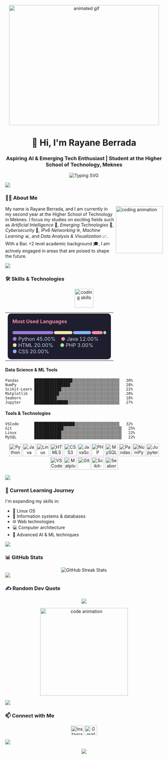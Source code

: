 <p align="center">
  <img src="https://media.giphy.com/media/v1.Y2lkPTc5MGI3NjExd2hsd2FuZGg2cm1yM2Q5NGV5ZXhqbGlhMzhib2l0M3k0dDIxOHYzcCZlcD12MV9naWZzX3NlYXJjaCZjdD1n/78XCFBGOlS6keY1Bil/giphy.gif" width="480" height="384" alt="animated gif">
</p>

<h1 align="center">👋 Hi, I'm Rayane Berrada</h1>
<h3 align="center">Aspiring AI & Emerging Tech Enthusiast | Student at the Higher School of Technology, Meknes</h3>

<p align="center">
  <img src="https://readme-typing-svg.herokuapp.com?font=Fira+Code&pause=1000&width=435&lines=AI+Enthusiast;Machine+Learning+Developer;Data+Science+Student;Tech+Explorer" alt="Typing SVG" />
</p>

<img src="https://user-images.githubusercontent.com/73097560/115834477-dbab4500-a447-11eb-908a-139a6edaec5c.gif">

### 👨‍🎓 About Me

<img align="right" height="150" src="https://media.giphy.com/media/v1.Y2lkPTc5MGI3NjExMjJmZGZuNjRzOW9vOGZneWJ0MXgzZHVyZ2Z6aHZjbjBjbG1ycmQ2YSZlcD12MV9pbnRlcm5hbF9naWZfYnlfaWQmY3Q9Zw/juua9i2c2fA0AIp2iq/giphy.gif" alt="coding animation" />

My name is Rayane Berrada, and I am currently in my second year at the Higher School of Technology in Meknes. I focus my studies on exciting fields such as *Artificial Intelligence* 🤖, *Emerging Technologies* 🚀, *Cybersecurity* 🔐, *IPv6 Networking* 🌐, *Machine Learning* 📊, and *Data Analysis & Visualization* 📈. With a Bac +2 level academic background 🎓, I am actively engaged in areas that are poised to shape the future.

<img src="https://user-images.githubusercontent.com/73097560/115834477-dbab4500-a447-11eb-908a-139a6edaec5c.gif">

### 🛠 Skills & Technologies

<p align="center">
  <img src="https://media.giphy.com/media/v1.Y2lkPTc5MGI3NjExMmdzdmIwOWc3Y3ZhcHRycnUwb2tsZm84MzRlNXQ1ZGRxeHRnZ3BnNSZlcD12MV9pbnRlcm5hbF9naWZfYnlfaWQmY3Q9Zw/TilmLMmWrRYYHjLfub/giphy.gif" height="60" alt="coding skills">
</p>

<div align="center">
  <table>
    <tr>
      <td>
        <div style="background-color: #1e1e2e; color: #cdd6f4; padding: 15px; border-radius: 10px; width: 300px;">
          <h4 style="color: #f38ba8; margin-top: 0;">Most Used Languages</h4>
          <div style="display: flex; margin-bottom: 5px;">
            <div style="background-color: #9d7cd8; height: 10px; width: 45%; margin-right: 2px; border-radius: 5px;"></div>
            <div style="background-color: #f9e2af; height: 10px; width: 20%; margin-right: 2px; border-radius: 5px;"></div>
            <div style="background-color: #89b4fa; height: 10px; width: 20%; margin-right: 2px; border-radius: 5px;"></div>
            <div style="background-color: #f38ba8; height: 10px; width: 12%; margin-right: 2px; border-radius: 5px;"></div>
            <div style="background-color: #a6e3a1; height: 10px; width: 3%; border-radius: 5px;"></div>
          </div>
          <div>
            <span style="color: #9d7cd8;">●</span> Python 45.00%&nbsp;&nbsp;&nbsp;
            <span style="color: #f38ba8;">●</span> Java 12.00%
          </div>
          <div>
            <span style="color: #f9e2af;">●</span> HTML 20.00%&nbsp;&nbsp;&nbsp;&nbsp;
            <span style="color: #a6e3a1;">●</span> PHP 3.00%
          </div>
          <div>
            <span style="color: #89b4fa;">●</span> CSS 20.00%
          </div>
        </div>
      </td>
    </tr>
  </table>
</div>

#### Data Science & ML Tools
```
Pandas       █████████████████▒▒▒▒▒▒▒▒▒▒▒▒▒▒▒▒▒▒▒▒▒   30%
NumPy        ████████████████▒▒▒▒▒▒▒▒▒▒▒▒▒▒▒▒▒▒▒▒▒▒   28%
Scikit-Learn ████████████▒▒▒▒▒▒▒▒▒▒▒▒▒▒▒▒▒▒▒▒▒▒▒▒▒▒   22%
Matplotlib   ███████████▒▒▒▒▒▒▒▒▒▒▒▒▒▒▒▒▒▒▒▒▒▒▒▒▒▒▒   20%
Seaborn      ██████████▒▒▒▒▒▒▒▒▒▒▒▒▒▒▒▒▒▒▒▒▒▒▒▒▒▒▒▒   18%
Jupyter      ███████████████▒▒▒▒▒▒▒▒▒▒▒▒▒▒▒▒▒▒▒▒▒▒▒   27%
```

#### Tools & Technologies
```
VSCode       ██████████████████▒▒▒▒▒▒▒▒▒▒▒▒▒▒▒▒▒▒▒▒   32%
Git          █████████████▒▒▒▒▒▒▒▒▒▒▒▒▒▒▒▒▒▒▒▒▒▒▒▒▒▒   25%
Linux        ████████████▒▒▒▒▒▒▒▒▒▒▒▒▒▒▒▒▒▒▒▒▒▒▒▒▒▒▒   22%
MySQL        ████████████▒▒▒▒▒▒▒▒▒▒▒▒▒▒▒▒▒▒▒▒▒▒▒▒▒▒▒   22%
```

<p align="center">
  <img src="https://cdn.jsdelivr.net/gh/devicons/devicon/icons/python/python-original.svg" width="40" height="40" alt="Python">
  <img src="https://cdn.jsdelivr.net/gh/devicons/devicon/icons/java/java-original.svg" width="40" height="40" alt="Java">
  <img src="https://cdn.jsdelivr.net/gh/devicons/devicon/icons/linux/linux-original.svg" width="40" height="40" alt="Linux">
  <img src="https://cdn.jsdelivr.net/gh/devicons/devicon/icons/html5/html5-original.svg" width="40" height="40" alt="HTML5">
  <img src="https://cdn.jsdelivr.net/gh/devicons/devicon/icons/css3/css3-original.svg" width="40" height="40" alt="CSS3">
  <img src="https://cdn.jsdelivr.net/gh/devicons/devicon/icons/javascript/javascript-original.svg" width="40" height="40" alt="JavaScript">
  <img src="https://cdn.jsdelivr.net/gh/devicons/devicon/icons/php/php-original.svg" width="40" height="40" alt="PHP">
  <img src="https://cdn.jsdelivr.net/gh/devicons/devicon/icons/mysql/mysql-original.svg" width="40" height="40" alt="MySQL">
  <img src="https://cdn.jsdelivr.net/gh/devicons/devicon/icons/pandas/pandas-original.svg" width="40" height="40" alt="Pandas">
  <img src="https://cdn.jsdelivr.net/gh/devicons/devicon/icons/numpy/numpy-original.svg" width="40" height="40" alt="NumPy">
  <img src="https://cdn.jsdelivr.net/gh/devicons/devicon/icons/jupyter/jupyter-original.svg" width="40" height="40" alt="Jupyter">
  <img src="https://cdn.jsdelivr.net/gh/devicons/devicon/icons/vscode/vscode-original.svg" width="40" height="40" alt="VSCode">
  <img src="https://upload.wikimedia.org/wikipedia/commons/thumb/8/84/Matplotlib_icon.svg/270px-Matplotlib_icon.svg.png?20150311090915" width="40" height="40" alt="Matplotlib">
  <img src="https://www.vectorlogo.zone/logos/git-scm/git-scm-icon.svg" width="40" height="40" alt="Git">
  <img src="https://upload.wikimedia.org/wikipedia/commons/0/05/Scikit_learn_logo_small.svg" width="40" height="40" alt="Scikit-Learn">
  <img src="https://seaborn.pydata.org/_images/logo-mark-lightbg.svg" width="40" height="40" alt="Seaborn">
</p>

<img src="https://user-images.githubusercontent.com/73097560/115834477-dbab4500-a447-11eb-908a-139a6edaec5c.gif">

### 🌱 Current Learning Journey

I'm expanding my skills in:

* 🐧 Linux OS
* 💾 Information systems & databases
* 🌐 Web technologies
* 💻 Computer architecture
* 🧠 Advanced AI & ML techniques

<img src="https://user-images.githubusercontent.com/73097560/115834477-dbab4500-a447-11eb-908a-139a6edaec5c.gif">

### 📊 GitHub Stats

<div align="center">
  <img src="https://github-readme-streak-stats.herokuapp.com/?user=bugshadow&theme=radical&hide_border=false" alt="GitHub Streak Stats">
</div>

<img src="https://user-images.githubusercontent.com/73097560/115834477-dbab4500-a447-11eb-908a-139a6edaec5c.gif">

### ✍ Random Dev Quote

<p align="center">
  <img src="https://quotes-github-readme.vercel.app/api?type=horizontal&theme=radical">
</p>

<p align="center">
  <img src="https://media.giphy.com/media/v1.Y2lkPTc5MGI3NjExejdyMnZjZXNyczZzZmh4MnQ0Z3QydDY1bXI0MWZrNXdrZDF5eGFraSZlcD12MV9pbnRlcm5hbF9naWZfYnlfaWQmY3Q9Zw/CuuSHzuc0O166MRfjt/giphy.gif" width="280" alt="code animation">
</p>

<img src="https://user-images.githubusercontent.com/73097560/115834477-dbab4500-a447-11eb-908a-139a6edaec5c.gif">

### 📫 Connect with Me

<p align="center">
  <a href="https://instagram.com/i__r_y_n" target="blank"><img align="center" src="https://raw.githubusercontent.com/rahuldkjain/github-profile-readme-generator/master/src/images/icons/Social/instagram.svg" alt="Instagram" height="30" width="40" /></a>
  <a href="mailto:rayane06berrada@gmail.com" target="blank"><img align="center" src="https://img.icons8.com/color/48/000000/gmail-new.png" width="40" height="30" alt="Gmail" /></a>
</p>

<img src="https://user-images.githubusercontent.com/73097560/115834477-dbab4500-a447-11eb-908a-139a6edaec5c.gif">

<p align="center">
  <a href="https://visitcount.itsvg.in">
    <img src="https://visitcount.itsvg.in/api?id=bugshadow&icon=0&color=0">
  </a>
</p>

<!-- Made with ❤️ by Rayane Berrada -->
